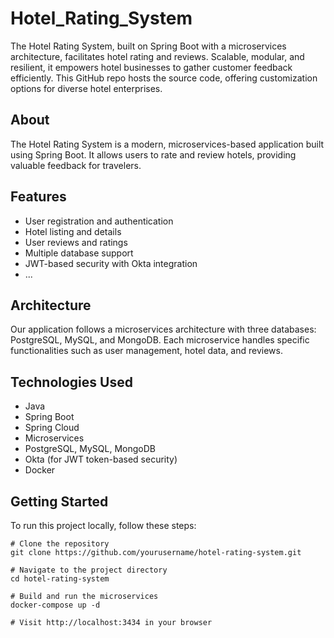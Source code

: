 # Hotel_Rating_System
  The Hotel Rating System, built on Spring Boot with a microservices architecture, facilitates hotel rating and reviews. Scalable, modular, and resilient, it empowers hotel businesses to gather customer feedback efficiently. This GitHub repo hosts the source code, offering customization options for diverse hotel enterprises.
## About

The Hotel Rating System is a modern, microservices-based application built using Spring Boot. It allows users to rate and review hotels, providing valuable feedback for travelers.

## Features

- User registration and authentication
- Hotel listing and details
- User reviews and ratings
- Multiple database support
- JWT-based security with Okta integration
- ...

## Architecture

Our application follows a microservices architecture with three databases: PostgreSQL, MySQL, and MongoDB. Each microservice handles specific functionalities such as user management, hotel data, and reviews.

## Technologies Used

- Java
- Spring Boot
- Spring Cloud
- Microservices
- PostgreSQL, MySQL, MongoDB
- Okta (for JWT token-based security)
- Docker

## Getting Started

To run this project locally, follow these steps:

```shell
# Clone the repository
git clone https://github.com/yourusername/hotel-rating-system.git

# Navigate to the project directory
cd hotel-rating-system

# Build and run the microservices
docker-compose up -d

# Visit http://localhost:3434 in your browser
